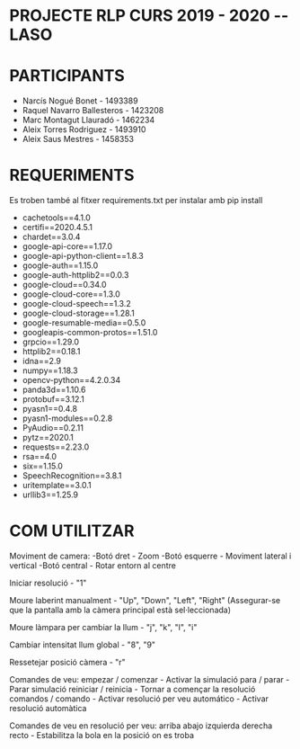 # PROJECTE RLP CURS 2019 - 2020 -- LASO

# PARTICIPANTS
* Narcís Nogué Bonet - 1493389
* Raquel Navarro Ballesteros - 1423208
* Marc Montagut Llauradó - 1462234
* Aleix Torres Rodriguez - 1493910
* Aleix Saus Mestres - 1458353

# REQUERIMENTS

Es troben també al fitxer requirements.txt per instalar amb pip install

* cachetools==4.1.0
* certifi==2020.4.5.1
* chardet==3.0.4
* google-api-core==1.17.0
* google-api-python-client==1.8.3
* google-auth==1.15.0
* google-auth-httplib2==0.0.3
* google-cloud==0.34.0
* google-cloud-core==1.3.0
* google-cloud-speech==1.3.2
* google-cloud-storage==1.28.1
* google-resumable-media==0.5.0
* googleapis-common-protos==1.51.0
* grpcio==1.29.0
* httplib2==0.18.1
* idna==2.9
* numpy==1.18.3
* opencv-python==4.2.0.34
* panda3d==1.10.6
* protobuf==3.12.1
* pyasn1==0.4.8
* pyasn1-modules==0.2.8
* PyAudio==0.2.11
* pytz==2020.1
* requests==2.23.0
* rsa==4.0
* six==1.15.0
* SpeechRecognition==3.8.1
* uritemplate==3.0.1
* urllib3==1.25.9

# COM UTILITZAR

Moviment de camera:
	-Botó dret - Zoom
	-Botó esquerre - Moviment lateral i vertical
	-Botó central - Rotar entorn al centre

Iniciar resolució - "1"

Moure laberint manualment - "Up", "Down", "Left", "Right"
	(Assegurar-se que la pantalla amb la càmera principal està sel·leccionada)	

Moure làmpara per cambiar la llum - "j", "k", "l", "i"

Cambiar intensitat llum global - "8", "9"

Ressetejar posició càmera - "r"


Comandes de veu:
	empezar / comenzar - Activar la simulació
	para / parar - Parar simulació
	reiniciar / reinicia - Tornar a començar la resolució
	comandos / comando - Activar resolució per veu
	automático - Activar resolució automàtica

Comandes de veu en resolució per veu:
	arriba
	abajo
	izquierda
	derecha
	recto - Estabilitza la bola en la posició on es troba
